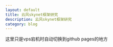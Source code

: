 ```yaml
---
layout: default
title: 云风skynet框架研究
description: 云风skynet框架研究
category: blog
---
```



这里只是vps宕机时自动切换到github pages的地方
